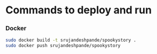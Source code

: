 # Commands to deploy and run

### Docker
```bash
sudo docker build -t srujandeshpande/spookystory .
sudo docker push srujandeshpande/spookystory
```
